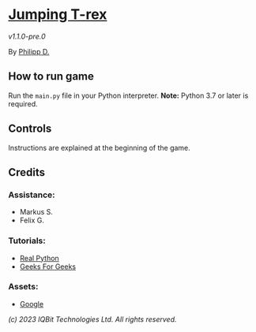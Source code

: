 # [Jumping T-rex](https://github.com/iqnite/Jumper)

*v1.1.0-pre.0*

By [Philipp D.](https://ggigabyte.repl.co/)

## How to run game

Run the `main.py` file in your Python interpreter.
**Note:** Python 3.7 or later is required.

## Controls

Instructions are explained at the beginning of the game.

## Credits

### Assistance:
- Markus S.
- Felix G.

### Tutorials:
- [Real Python](https://realpython.com/)
- [Geeks For Geeks](https://geeksforgeeks.org/)

### Assets:
- [Google](https://google.com/)

*(c) 2023 IQBit Technologies Ltd. All rights reserved.*